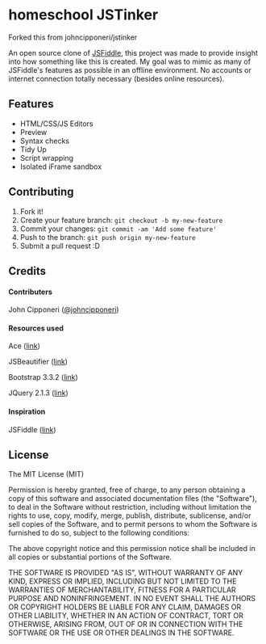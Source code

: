 # homeschool JSTinker

Forked this from johncipponeri/jstinker

An open source clone of [JSFiddle](http://jsfiddle.net/), this project was made to provide insight into how something like this is created. My goal was to mimic as many of JSFiddle's features as possible in an offline environment. No accounts or internet connection totally necessary (besides online resources).

## Features

* HTML/CSS/JS Editors
* Preview
* Syntax checks
* Tidy Up
* Script wrapping
* Isolated iFrame sandbox

## Contributing

1. Fork it!
2. Create your feature branch: `git checkout -b my-new-feature`
3. Commit your changes: `git commit -am 'Add some feature'`
4. Push to the branch: `git push origin my-new-feature`
5. Submit a pull request :D

## Credits

#### Contributers
John Cipponeri ([@johncipponeri](http://twitter.com/johncipponeri))

#### Resources used
Ace ([link](http://ace.c9.io/))

JSBeautifier ([link](http://jsbeautifier.org/))

Bootstrap 3.3.2 ([link](http://getbootstrap.com/))

JQuery 2.1.3 ([link](http://blog.jquery.com/2014/12/18/jquery-1-11-2-and-2-1-3-released-safari-fail-safe-edition/))

#### Inspiration
JSFiddle ([link](http://jsfiddle.net/))

## License

The MIT License (MIT)

Permission is hereby granted, free of charge, to any person obtaining a copy
of this software and associated documentation files (the "Software"), to deal
in the Software without restriction, including without limitation the rights
to use, copy, modify, merge, publish, distribute, sublicense, and/or sell
copies of the Software, and to permit persons to whom the Software is
furnished to do so, subject to the following conditions:

The above copyright notice and this permission notice shall be included in
all copies or substantial portions of the Software.

THE SOFTWARE IS PROVIDED "AS IS", WITHOUT WARRANTY OF ANY KIND, EXPRESS OR
IMPLIED, INCLUDING BUT NOT LIMITED TO THE WARRANTIES OF MERCHANTABILITY,
FITNESS FOR A PARTICULAR PURPOSE AND NONINFRINGEMENT. IN NO EVENT SHALL THE
AUTHORS OR COPYRIGHT HOLDERS BE LIABLE FOR ANY CLAIM, DAMAGES OR OTHER
LIABILITY, WHETHER IN AN ACTION OF CONTRACT, TORT OR OTHERWISE, ARISING FROM,
OUT OF OR IN CONNECTION WITH THE SOFTWARE OR THE USE OR OTHER DEALINGS IN
THE SOFTWARE.
